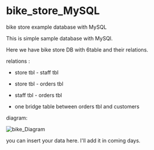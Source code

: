 # bike_store_MySQL
bike store example database with MySQL


This is simple sample database with MySQl.



Here we have bike store DB with 6table and their relations.



relations :

- store tbl - staff tbl
- store tbl - orders tbl
- staff tbl - orders tbl

- one bridge table between orders tbl and customers


diagram:

![bike_Diagram](https://user-images.githubusercontent.com/91009525/163580608-85395d4b-a6f5-4598-b5f0-f07505b6beb4.png)


you can insert your data here.
I'll add it in coming days.

